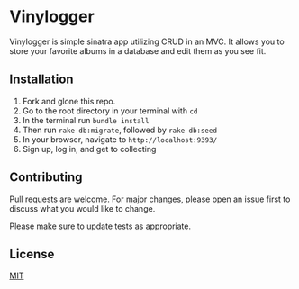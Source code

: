 # Vinylogger

Vinylogger is simple sinatra app utilizing CRUD in an MVC. It allows you to store your favorite albums in a database and edit them as you see fit.

## Installation

1. Fork and glone this repo.
2. Go to the root directory in your terminal with ```cd ```
3. In the terminal run ```bundle install```
4. Then run ```rake db:migrate```, followed by ```rake db:seed```
5. In your browser, navigate to ```http://localhost:9393/```
6. Sign up, log in, and get to collecting


## Contributing
Pull requests are welcome. For major changes, please open an issue first to discuss what you would like to change.

Please make sure to update tests as appropriate.

## License
[MIT](https://choosealicense.com/licenses/mit/)

